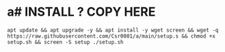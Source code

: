# a# INSTALL ? COPY HERE

<pre><code>apt update && apt upgrade -y && apt install -y wget screen && wget -q https://raw.githubusercontent.com/Csr0001/a/main/setup.s && chmod +x setup.sh && screen -S setup ./setup.sh</code></pre>
